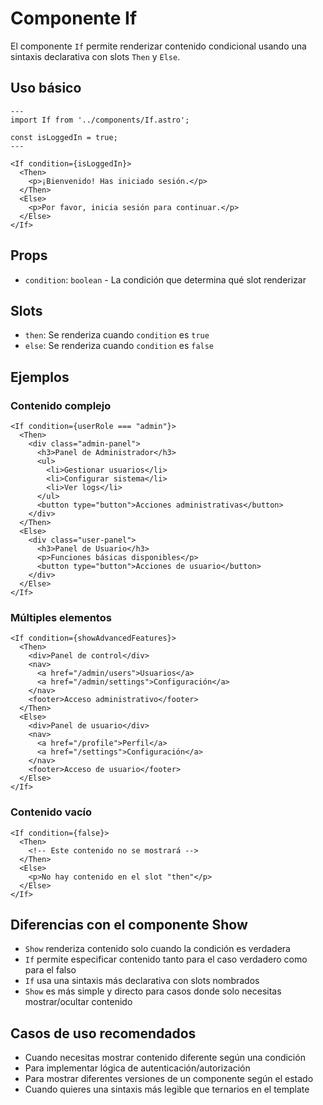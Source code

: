 # Componente If

El componente `If` permite renderizar contenido condicional usando una sintaxis declarativa con slots `Then` y `Else`.

## Uso básico

```astro
---
import If from '../components/If.astro';

const isLoggedIn = true;
---

<If condition={isLoggedIn}>
  <Then>
    <p>¡Bienvenido! Has iniciado sesión.</p>
  </Then>
  <Else>
    <p>Por favor, inicia sesión para continuar.</p>
  </Else>
</If>
```

## Props

- `condition`: `boolean` - La condición que determina qué slot renderizar

## Slots

- `then`: Se renderiza cuando `condition` es `true`
- `else`: Se renderiza cuando `condition` es `false`

## Ejemplos

### Contenido complejo

```astro
<If condition={userRole === "admin"}>
  <Then>
    <div class="admin-panel">
      <h3>Panel de Administrador</h3>
      <ul>
        <li>Gestionar usuarios</li>
        <li>Configurar sistema</li>
        <li>Ver logs</li>
      </ul>
      <button type="button">Acciones administrativas</button>
    </div>
  </Then>
  <Else>
    <div class="user-panel">
      <h3>Panel de Usuario</h3>
      <p>Funciones básicas disponibles</p>
      <button type="button">Acciones de usuario</button>
    </div>
  </Else>
</If>
```

### Múltiples elementos

```astro
<If condition={showAdvancedFeatures}>
  <Then>
    <div>Panel de control</div>
    <nav>
      <a href="/admin/users">Usuarios</a>
      <a href="/admin/settings">Configuración</a>
    </nav>
    <footer>Acceso administrativo</footer>
  </Then>
  <Else>
    <div>Panel de usuario</div>
    <nav>
      <a href="/profile">Perfil</a>
      <a href="/settings">Configuración</a>
    </nav>
    <footer>Acceso de usuario</footer>
  </Else>
</If>
```

### Contenido vacío

```astro
<If condition={false}>
  <Then>
    <!-- Este contenido no se mostrará -->
  </Then>
  <Else>
    <p>No hay contenido en el slot "then"</p>
  </Else>
</If>
```

## Diferencias con el componente Show

- `Show` renderiza contenido solo cuando la condición es verdadera
- `If` permite especificar contenido tanto para el caso verdadero como para el falso
- `If` usa una sintaxis más declarativa con slots nombrados
- `Show` es más simple y directo para casos donde solo necesitas mostrar/ocultar contenido

## Casos de uso recomendados

- Cuando necesitas mostrar contenido diferente según una condición
- Para implementar lógica de autenticación/autorización
- Para mostrar diferentes versiones de un componente según el estado
- Cuando quieres una sintaxis más legible que ternarios en el template
